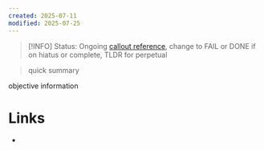 ```yaml
---
created: 2025-07-11
modified: 2025-07-25
---
```


> [!INFO] Status: Ongoing
> [callout reference](https://forum.obsidian.md/t/all-callout-styles-for-reference/36102), change to FAIL or DONE if on hiatus or complete, TLDR for perpetual

> quick summary

objective information
# Links
- 